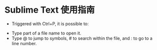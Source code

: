 Sublime Text 使用指南
=================

* Triggered with Ctrl+P, it is possible to: 
- Type part of a file name to open it.
- Type @ to jump to symbols, # to search within the file, and : to go to a line number. 
